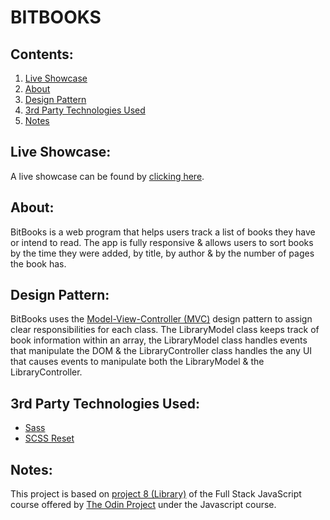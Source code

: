 # BITBOOKS

## Contents:
1. [Live Showcase](#live-showcase)
2. [About](#about)
3. [Design Pattern](#design-pattern)
3. [3rd Party Technologies Used](#3rd-party-technologies-used)
4. [Notes](#notes)

## Live Showcase:
A live showcase can be found by [clicking here](https://jtd-117.github.io/bitbooks/).

## About:
BitBooks is a web program that helps users track a list of books they have or intend to read. The app is fully responsive & allows users to sort books by the time they were added, by title, by author & by the number of pages the book has.

## Design Pattern:
BitBooks uses the [Model-View-Controller (MVC)](https://en.wikipedia.org/wiki/Model%E2%80%93view%E2%80%93controller) design pattern to assign clear responsibilities for each class. The LibraryModel class keeps track of book information within an array, the LibraryModel class handles events that manipulate the DOM & the LibraryController class handles the any UI that causes events to manipulate both the LibraryModel & the LibraryController.

## 3rd Party Technologies Used:
- [Sass](https://sass-lang.com/)
- [SCSS Reset](https://www.npmjs.com/package/scss-reset)

## Notes:
This project is based on [project 8 (Library)](https://www.theodinproject.com/lessons/node-path-javascript-library) of the Full Stack JavaScript course offered by [The Odin Project](https://www.theodinproject.com/dashboard) under the Javascript course.
